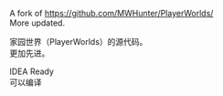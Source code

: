A fork of https://github.com/MWHunter/PlayerWorlds/  
More updated.  

家园世界（PlayerWorlds）的源代码。  
更加先进。

IDEA Ready  
可以编译
